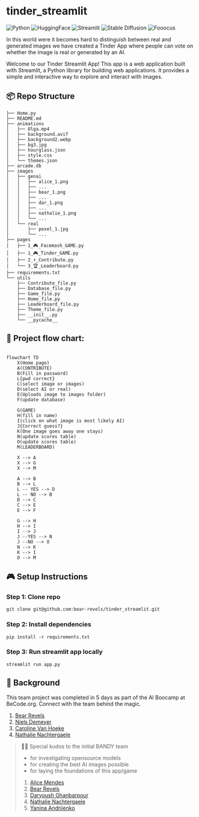 # tinder_streamlit

![Python](https://img.shields.io/badge/python-3670A0?style=for-the-badge&logo=python&logoColor=ffdd54)
![HuggingFace](https://img.shields.io/badge/huggingface-0077B5?style=for-the-badge&logo=huggingface&logoColor=white)
![Streamlit](https://img.shields.io/badge/streamlit-0077B5?style=for-the-badge&logo=streamlit&logoColor=white)
![Stable Diffusion](https://img.shields.io/badge/stable_diffusion-3670A0?style=for-the-badge&logo=stable-diffusion&logoColor=white)
![Fooocus](https://img.shields.io/badge/foocus-0077B5?style=for-the-badge&logo=foocus&logoColor=white)

In this world were it becomes hard to distinguish between real and generated images we have created a Tinder App where people can vote on whether the image is real or generated by an AI.

Welcome to our Tinder Streamlit App! 
This app is a web application built with Streamlit, a Python library for building web applications. It provides a simple and interactive way to explore and interact with images.

## 📦 Repo Structure

```
├── Home.py
├── README.md
├── animations
│   ├── Olga.mp4
│   ├── background.avif
│   ├── background2.webp
│   ├── bg3.jpg
│   ├── hourglass.json
│   ├── style.css
│   └── themes.json
├── arcade.db
├── images
│   ├── genai
│   │   ├── alice_1.png
│   │   ├── ...
│   │   ├── bear_1.png
│   │   ├── ...
│   │   ├── dar_1.png
│   │   ├── ...
│   │   ├── nathalie_1.png
│   │   └── ...
│   └── real
│       ├── pexel_1.jpg
│       └── ...
├── pages
│   ├── 1_🎮_Facemash_GAME.py
│   ├── 1_🎮_Tinder_GAME.py
│   ├── 2_⬆️_Contribute.py
│   └── 3_🏆_Leaderboard.py
├── requirements.txt
└── utils
    ├── Contribute_file.py
    ├── Database_file.py
    ├── Game_file.py
    ├── Home_file.py
    ├── Leaderboard_file.py
    ├── Theme_file.py
    ├── __init__.py
    └── __pycache__
```

## 🚀  Project flow chart:

```mermaid

flowchart TD
    X(Home page)
    A(CONTRIBUTE)
    B(Fill in password)
    L{pwd correct}
    C(select image or images)
    D(select AI or real)
    E(Uploads image to images folder)
    F(update database)

    G(GAME)
    H(fill in name)
    I(click on what image is most likely AI)
    J{Correct guess?}
    K(One image goes away one stays)
    N(update scores table)
    O(update scores table)
    M(LEADERBOARD)

    X --> A
    X --> G
    X --> M

    A --> B
    B --> L
    L -- YES --> D
    L -- NO --> B
    D --> C
    C --> E
    E --> F

    G --> H
    H --> I
    I --> J
    J --YES --> N
    J --NO --> O
    N --> K
    K --> I
    O --> M

```


## 🎮 Setup Instructions

### Step 1: Clone repo
```
git clone git@github.com:bear-revels/tinder_streamlit.git
```

### Step 2: Install dependencies
```
pip install -r requirements.txt
```

### Step 3: Run streamlit app locally
```
streamlit run app.py
```


## 📌 Background

This team project was completed in 5 days as part of the AI Boocamp at BeCode.org. Connect with the team behind the magic.

1. [Bear Revels](https://www.linkedin.com/in/bear-revels/)
2. [Niels Demeyer](https://github.com/niels-demeyer)
3. [Caroline Van Hoeke](https://www.linkedin.com/in/caroline-van-hoeke/)
4. [Nathalie Nachtergaele](https://www.linkedin.com/in/nathalie-nachtergaele/)


> 🙋‍♂️ Special kudos to the initial BANDY team
> * for investigating opensource models
> * for creating the best AI images possible 
> * for laying the foundations of this app/game
>1. [Alice Mendes](https://www.linkedin.com/in/alice-edcm/)
>2. [Bear Revels](https://www.linkedin.com/in/bear-revels/)
>3. [Daryoush Ghanbarpour](https://www.linkedin.com/in/daryoushghanbarpour/)
>4. [Nathalie Nachtergaele](https://www.linkedin.com/in/nathalie-nachtergaele/)
>5. [Yanina Andriienko](https://www.linkedin.com/in/yanina-andriienko-7a2984287/)
